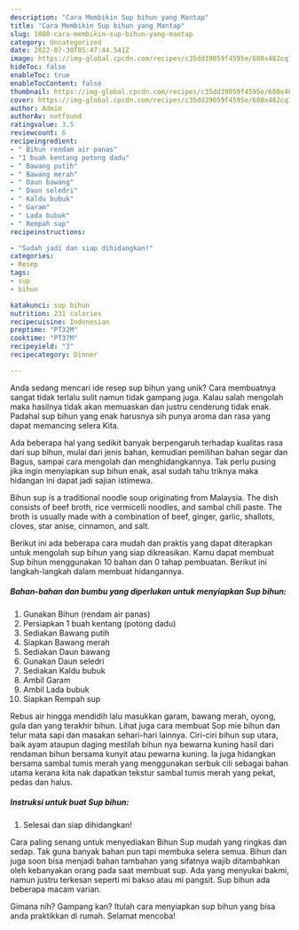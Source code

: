 ```yaml
---
description: "Cara Membikin Sup bihun yang Mantap"
title: "Cara Membikin Sup bihun yang Mantap"
slug: 1080-cara-membikin-sup-bihun-yang-mantap
category: Uncategorized
date: 2022-07-30T05:47:44.541Z
image: https://img-global.cpcdn.com/recipes/c35dd39059f4595e/680x482cq70/sup-bihun-foto-resep-utama.jpg
hideToc: false
enableToc: true
enableTocContent: false
thumbnail: https://img-global.cpcdn.com/recipes/c35dd39059f4595e/680x482cq70/sup-bihun-foto-resep-utama.jpg
cover: https://img-global.cpcdn.com/recipes/c35dd39059f4595e/680x482cq70/sup-bihun-foto-resep-utama.jpg
author: Admin
authorAv: notfound
ratingvalue: 3.5
reviewcount: 6
recipeingredient:
- " Bihun rendam air panas"
- "1 buah kentang potong dadu"
- " Bawang putih"
- " Bawang merah"
- " Daun bawang"
- " Daun seledri"
- " Kaldu bubuk"
- " Garam"
- " Lada bubuk"
- " Rempah sup"
recipeinstructions:

- "Sudah jadi dan siap dihidangkan!"
categories:
- Resep
tags:
- sup
- bihun

katakunci: sup bihun 
nutrition: 231 calories
recipecuisine: Indonesian
preptime: "PT32M"
cooktime: "PT37M"
recipeyield: "3"
recipecategory: Dinner

---
```





Anda sedang mencari ide resep sup bihun yang unik? Cara membuatnya sangat tidak terlalu sulit namun tidak gampang juga. Kalau salah mengolah maka hasilnya tidak akan memuaskan dan justru cenderung tidak enak. Padahal sup bihun yang enak harusnya sih punya aroma dan rasa yang dapat memancing selera Kita.





Ada beberapa hal yang sedikit banyak berpengaruh terhadap kualitas rasa dari sup bihun, mulai dari jenis bahan, kemudian pemilihan bahan segar dan Bagus, sampai cara mengolah dan menghidangkannya. Tak perlu pusing jika ingin menyiapkan sup bihun enak,      asal sudah tahu triknya maka hidangan ini dapat jadi sajian istimewa.














Bihun sup is a traditional noodle soup originating from Malaysia. The dish consists of beef broth, rice vermicelli noodles, and sambal chili paste. The broth is usually made with a combination of beef, ginger, garlic, shallots, cloves, star anise, cinnamon, and salt.






Berikut ini ada beberapa cara mudah dan praktis yang dapat diterapkan untuk mengolah sup bihun yang siap dikreasikan. Kamu dapat membuat Sup bihun menggunakan 10 bahan dan 0 tahap pembuatan. Berikut ini langkah-langkah dalam membuat hidangannya.

<!--inarticleads1-->

##### Bahan-bahan dan bumbu yang diperlukan untuk menyiapkan Sup bihun:

1. Gunakan  Bihun (rendam air panas)
1. Persiapkan 1 buah kentang (potong dadu)
1. Sediakan  Bawang putih
1. Siapkan  Bawang merah
1. Sediakan  Daun bawang
1. Gunakan  Daun seledri
1. Sediakan  Kaldu bubuk
1. Ambil  Garam
1. Ambil  Lada bubuk
1. Siapkan  Rempah sup


Rebus air hingga mendidih lalu masukkan garam, bawang merah, oyong, gula dan yang terakhir bihun. Lihat juga cara membuat Sop mie bihun dan telur mata sapi dan masakan sehari-hari lainnya. Ciri-ciri bihun sup utara, baik ayam ataupun daging mestilah bihun nya bewarna kuning hasil dari rendaman bihun bersama kunyit atau pewarna kuning. Ia juga hidangkan bersama sambal tumis merah yang menggunakan serbuk cili sebagai bahan utama kerana kita nak dapatkan tekstur sambal tumis merah yang pekat, pedas dan halus. 

<!--inarticleads2-->

##### Instruksi untuk buat Sup bihun:


1. Selesai dan siap dihidangkan!

Cara paling senang untuk menyediakan Bihun Sup mudah yang ringkas dan sedap. Tak guna banyak bahan pun tapi membuka selera semua. Bihun dan juga soon bisa menjadi bahan tambahan yang sifatnya wajib ditambahkan oleh kebanyakan orang pada saat membuat sup. Ada yang menyukai bakmi, namun justru terkesan seperti mi bakso atau mi pangsit. Sup bihun ada beberapa macam varian. 

Gimana nih? Gampang kan? Itulah cara menyiapkan sup bihun yang bisa anda praktikkan di rumah. Selamat mencoba!
